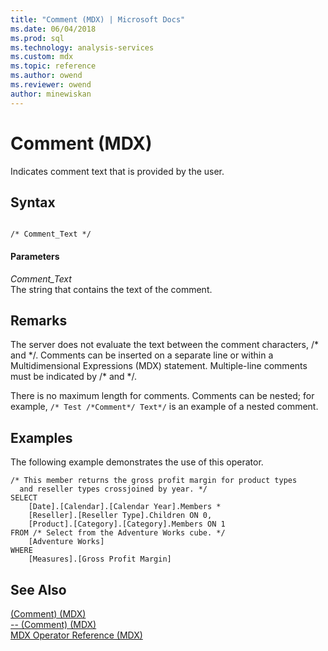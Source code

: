 ```yaml
---
title: "Comment (MDX) | Microsoft Docs"
ms.date: 06/04/2018
ms.prod: sql
ms.technology: analysis-services
ms.custom: mdx
ms.topic: reference
ms.author: owend
ms.reviewer: owend
author: minewiskan
---
```

# Comment (MDX)


  Indicates comment text that is provided by the user.  
  
## Syntax  
  
```  
  
/* Comment_Text */      
```  
  
#### Parameters  
 *Comment_Text*  
 The string that contains the text of the comment.  
  
## Remarks  
 The server does not evaluate the text between the comment characters, /* and \*/. Comments can be inserted on a separate line or within a Multidimensional Expressions (MDX) statement. Multiple-line comments must be indicated by /\* and \*/.  
  
 There is no maximum length for comments. Comments can be nested; for example, `/* Test /*Comment*/ Text*/` is an example of a nested comment.  
  
## Examples  
 The following example demonstrates the use of this operator.  
  
```  
/* This member returns the gross profit margin for product types  
  and reseller types crossjoined by year. */  
SELECT   
    [Date].[Calendar].[Calendar Year].Members *  
    [Reseller].[Reseller Type].Children ON 0,  
    [Product].[Category].[Category].Members ON 1  
FROM /* Select from the Adventure Works cube. */  
    [Adventure Works]  
WHERE  
    [Measures].[Gross Profit Margin]  
```  
  
## See Also  
 [&#40;Comment&#41; &#40;MDX&#41;](../mdx/comment-mdx-double-slash.md)   
 [-- &#40;Comment&#41; &#40;MDX&#41;](../mdx/comment-mdx-operator-reference.md)   
 [MDX Operator Reference &#40;MDX&#41;](../mdx/mdx-operator-reference-mdx.md)  
  
  
